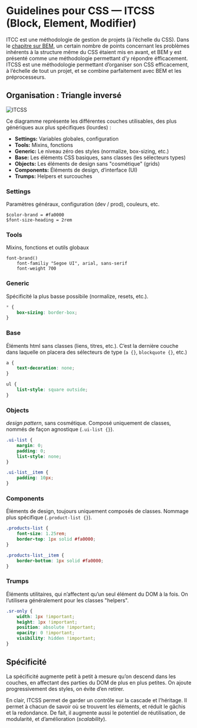 # Guidelines pour CSS — ITCSS (Block, Element, Modifier)

ITCC est une méthodologie de gestion de projets (à l’échelle du CSS). Dans le [chapitre sur BEM](bem.md), un certain nombre de points concernant les problèmes inhérents à la structure même du CSS étaient mis en avant, et BEM y est présenté comme une méthodologie permettant d’y répondre éfficacement. ITCSS est une méthodologie permettant d’organiser son CSS efficacement, à l’échelle de tout un projet, et se combine parfaitement avec BEM et les préprocesseurs.

## Organisation : Triangle inversé

![ITCSS](https://images.emmanuelbeziat.com/Managing_CSS_Projects_with_ITCSS____Speaker_Deck_et_8_pages_suppl%C3%A9mentaires_%E2%80%8E-_Microsoft_Edge-wb3j7-laco6.jpg)

Ce diagramme représente les différentes couches utilisables, des plus génériques aux plus spécifiques (lourdes) :
* **Settings:** Variables globales, configuration
* **Tools:** Mixins, fonctions
* **Generic:** Le niveau zéro des styles (normalize, box-sizing, etc.)
* **Base:** Les éléments CSS basiques, sans classes (les sélecteurs types)
* **Objects:** Les éléments de design sans "cosmétique" (grids)
* **Components:** Éléments de design, d’interface (UI)
* **Trumps:** Helpers et surcouches

### Settings

Paramètres généraux, configuration (dev / prod), couleurs, etc.

```stylus
$color-brand = #fa0000
$font-size-heading = 2rem
```

### Tools

Mixins, fonctions et outils globaux

```stylus
font-brand()
	font-familiy "Segoe UI", arial, sans-serif
	font-weight 700
```

### Generic

Spécificité la plus basse possibile (normalize, resets, etc.).

```css
* {
	box-sizing: border-box;
}
```

### Base

Éléments html sans classes (liens, titres, etc.). C’est la dernière couche dans laquelle on placera des sélecteurs de type (`a {}`, `blockquote {}`, etc.)

```css
a {
	text-decoration: none;
}

ul {
	list-style: square outside;
}
```

### Objects

_design pattern_, sans cosmétique. Composé uniquement de classes, nommés de façon agnostique (`.ui-list {}`).

```css
.ui-list {
	margin: 0;
	padding: 0;
	list-style: none;
}

.ui-list__item {
	padding: 10px;
}
```

### Components

Éléments de design, toujours uniquement composés de classes. Nommage plus spécifique (`.product-list {}`).

```css
.products-list {
	font-size: 1.25rem;
	border-top: 1px solid #fa0000;
}

.products-list__item {
	border-bottom: 1px solid #fa0000;
}
```

### Trumps

Éléments utilitaires, qui n’affectent qu’un seul élément du DOM à la fois. On l’utilisera généralement pour les classes "helpers".

```css
.sr-only {
	width: 1px !important;
	height: 1px !important;
	position: absolute !important;
	opacity: 0 !important;
	visibility: hidden !important;
}
```

## Spécificité

La spécificité augmente petit à petit à mesure qu’on descend dans les couches, en affectant des parties du DOM de plus en plus petites. On ajoute progressivement des styles, on évite d’en retirer.

En clair, ITCSS permet de garder un contrôle sur la cascade et l’héritage. Il permet à chacun de savoir où se trouvent les éléments, et réduit le gâchis et la redondance. De fait, il augmente aussi le potentiel de réutilisation, de modularité, et d’amélioration (_scalability_).

